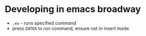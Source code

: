 # Developing in emacs broadway
- `,ev` - runs specified command 
- press `ENTER` to run command, ensure not in insert mode